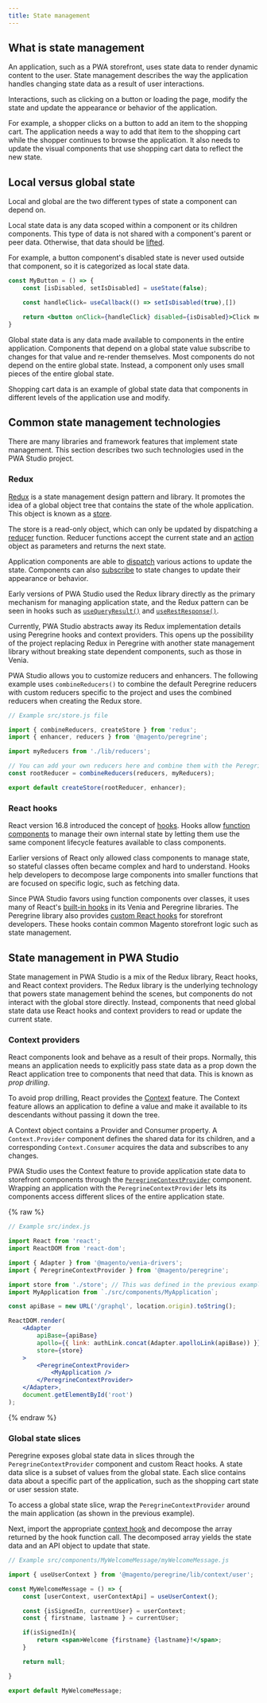 ```yaml
---
title: State management
---
```


## What is state management

An application, such as a PWA storefront, uses state data to render dynamic content to the user.
State management describes the way the application handles changing state data as a result of user interactions.

Interactions, such as clicking on a button or loading the page, modify the state and update the appearance or behavior of the application.

For example, a shopper clicks on a button to add an item to the shopping cart.
The application needs a way to add that item to the shopping cart while the shopper continues to browse the application.
It also needs to update the visual components that use shopping cart data to reflect the new state.

## Local versus global state

Local and global are the two different types of state a component can depend on.

Local state data is any data scoped within a component or its children components.
This type of data is not shared with a component's parent or peer data.
Otherwise, that data should be [lifted][].

For example, a button component's disabled state is never used outside that component, so
it is categorized as local state data.

```jsx
const MyButton = () => {
    const [isDisabled, setIsDisabled] = useState(false);

    const handleClick= useCallback(() => setIsDisabled(true),[])

    return <button onClick={handleClick} disabled={isDisabled}>Click me!</button>;
}
```

Global state data is any data made available to components in the entire application.
Components that depend on a global state value subscribe to changes for that value and re-render themselves.
Most components do not depend on the entire global state.
Instead, a component only uses small pieces of the entire global state.

Shopping cart data is an example of global state data that components in different levels of the application use and modify.

## Common state management technologies

There are many libraries and framework features that implement state management.
This section describes two such technologies used in the PWA Studio project.

### Redux

[Redux][] is a state management design pattern and library.
It promotes the idea of a global object tree that contains the state of the whole application.
This object is known as a [store][].

The store is a read-only object, which can only be updated by dispatching a [reducer][] function.
Reducer functions accept the current state and an [action][] object as parameters and returns the next state.

Application components are able to [dispatch][] various actions to update the state.
Components can also [subscribe][] to state changes to update their appearance or behavior.

Early versions of PWA Studio used the Redux library directly as the primary mechanism for managing application state,
and the Redux pattern can be seen in hooks such as [`useQueryResult()`][] and [`useRestResponse()`][].

Currently, PWA Studio abstracts away its Redux implementation details using Peregrine hooks and context providers.
This opens up the possibility of the project replacing Redux in Peregrine with another state management library without breaking state dependent components, such as those in Venia.

PWA Studio allows you to customize reducers and enhancers.
The following example uses `combineReducers()` to combine the default Peregrine reducers with custom reducers specific to the project and uses the combined reducers when creating the Redux store.

```jsx
// Example src/store.js file

import { combineReducers, createStore } from 'redux';
import { enhancer, reducers } from '@magento/peregrine';

import myReducers from './lib/reducers';

// You can add your own reducers here and combine them with the Peregrine exports.
const rootReducer = combineReducers(reducers, myReducers);

export default createStore(rootReducer, enhancer);
```

### React hooks

React version 16.8 introduced the concept of [hooks][].
Hooks allow [function components][] to manage their own internal state by letting them use the same component lifecycle features available to class components.

Earlier versions of React only allowed class components to manage state,
so stateful classes often became complex and hard to understand.
Hooks help developers to decompose large components into smaller functions that are focused on specific logic, such as fetching data.

Since PWA Studio favors using function components over classes, it uses many of React's [built-in hooks][] in its Venia and Peregrine libraries.
The Peregrine library also provides [custom React hooks][] for storefront developers.
These hooks contain common Magento storefront logic such as state management.

## State management in PWA Studio

State management in PWA Studio is a mix of the Redux library, React hooks, and React context providers.
The Redux library is the underlying technology that powers state management behind the scenes, but
components do not interact with the global store directly.
Instead, components that need global state data use React hooks and context providers to read or update the current state.

### Context providers

React components look and behave as a result of their props.
Normally, this means an application needs to explicitly pass state data as a prop down the React application tree to components that need that data.
This is known as _prop drilling_.

To avoid prop drilling, React provides the [Context][] feature.
The Context feature allows an application to define a value and make it available to its descendants without passing it down the tree.

A Context object contains a Provider and Consumer property.
A `Context.Provider` component defines the shared data for its children, and
a corresponding `Context.Consumer` acquires the data and subscribes to any changes.

PWA Studio uses the Context feature to provide application state data to storefront components through the [`PeregrineContextProvider`][] component.
Wrapping an application with the `PeregrineContextProvider` lets its components access different slices of the entire application state.

{% raw %}

```jsx
// Example src/index.js

import React from 'react';
import ReactDOM from 'react-dom';

import { Adapter } from '@magento/venia-drivers';
import { PeregrineContextProvider } from '@magento/peregrine';

import store from './store'; // This was defined in the previous example
import MyApplication from `./src/components/MyApplication`;

const apiBase = new URL('/graphql', location.origin).toString();

ReactDOM.render(
    <Adapter
        apiBase={apiBase}
        apollo={{ link: authLink.concat(Adapter.apolloLink(apiBase)) }}
        store={store}
    >
        <PeregrineContextProvider>
            <MyApplication />
        </PeregrineContextProvider>
    </Adapter>,
    document.getElementById('root')
);

```

{% endraw %}

### Global state slices

Peregrine exposes global state data in slices through the `PeregrineContextProvider` component and custom React hooks.
A state data slice is a subset of values from the global state.
Each slice contains data about a specific part of the application, such as the shopping cart state or user session state.

To access a global state slice, wrap the `PeregrineContextProvider` around the main application (as shown in the previous example).

Next, import the appropriate [context hook][] and decompose the array returned by the hook function call.
The decomposed array yields the state data and an API object to update that state.

```jsx
// Example src/components/MyWelcomeMessage/myWelcomeMessage.js

import { useUserContext } from '@magento/peregrine/lib/context/user';

const MyWelcomeMessage = () => {
    const [userContext, userContextApi] = useUserContext();

    const {isSignedIn, currentUser} = userContext;
    const { firstname, lastname } = currentUser;

    if(isSignedIn){
        return <span>Welcome {firstname} {lastname}!</span>;
    }

    return null;

}

export default MyWelcomeMessage;
```

<!-- TODO: Update these links to point to master when they are available in master -->
[`usequeryresult()`]: https://github.com/magento/pwa-studio/blob/develop/packages/peregrine/lib/hooks/useQueryResult.js
[`userestresponse()`]: https://github.com/magento/pwa-studio/blob/develop/packages/peregrine/lib/hooks/useRestResponse.js
[`peregrinecontextprovider`]: https://github.com/magento/pwa-studio/blob/develop/packages/peregrine/lib/PeregrineContextProvider/peregrineContextProvider.js
[context hook]: https://github.com/magento/pwa-studio/tree/develop/packages/peregrine/lib/context

[redux]: https://redux.js.org/introduction/getting-started
[store]: https://redux.js.org/glossary#store
[reducer]: https://redux.js.org/glossary#reducer
[action]: https://redux.js.org/basics/actions
[dispatch]: https://redux.js.org/api/store#dispatchaction
[subscribe]: https://redux.js.org/api/store#subscribelistener
[hooks]: https://reactjs.org/docs/hooks-intro.html
[function components]: https://reactjs.org/docs/components-and-props.html#function-and-class-components
[built-in hooks]: https://reactjs.org/docs/hooks-reference.html
[custom react hooks]: https://reactjs.org/docs/hooks-custom.html
[context]: https://reactjs.org/docs/context.html
[lifted]: https://reactjs.org/docs/lifting-state-up.html
